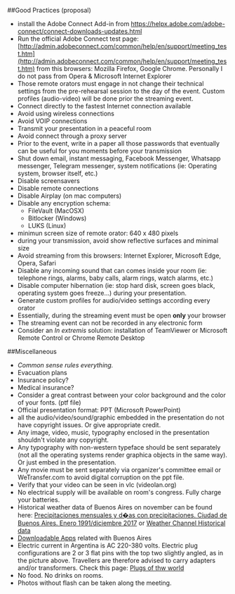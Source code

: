 ##Good Practices (proposal)
* install the Adobe Connect Add-in from https://helpx.adobe.com/adobe-connect/connect-downloads-updates.html
* Run the official Adobe Connect test page: [http://admin.adobeconnect.com/common/help/en/support/meeting_test.htm](http://admin.adobeconnect.com/common/help/en/support/meeting_test.htm) from this browsers: Mozilla Firefox, Google Chrome. Personally I do not pass from Opera & Microsoft Internet Explorer
* Those remote orators must engage in not change their technical settings from the pre-rehearsal session to the day of the event. Custom profiles (audio-video) will be done prior the streaming event.
* Connect directly to the fastest Internet connection available
* Avoid using wireless connections
* Avoid VOIP connections
* Transmit your presentation in a peaceful room
* Avoid connect through a proxy server
* Prior to the event, write in a paper all those passwords that eventually can be useful for you moments before your transmission
* Shut down email, instant messaging, Facebook Messenger, Whatsapp messenger, Telegram messenger, system notifications (ie: Operating system, browser itself, etc.)
* Disable screensavers
* Disable remote connections
* Disable Airplay (on mac computers)
* Disable any encryption schema:
     - FileVault (MacOSX)
	 - Bitlocker (Windows)
	 - LUKS (Linux)
* minimun screen size of remote orator: 640 x 480 pixels
* during your transmission, avoid show reflective surfaces and minimal size
* Avoid streaming from this browsers: Internet Explorer, Microsoft Edge, Opera, Safari
* Disable any incoming sound that can comes inside your room (ie: telephone rings, alarms, baby calls, alarm rings, watch alarms, etc.)
* Disable computer hibernation (ie: stop hard disk, screen goes black, operating system goes freeze...) during your presentation.
* Generate custom profiles for audio/video settings according every orator
* Essentially, during the streaming event must be open **only** your browser
* The streaming event can not be recorded in any electronic form
* Consider an _In extremis_ solution: installation of TeamViewer or Microsoft Remote Control or Chrome Remote Desktop 


##Miscellaneous
* _Common sense rules everything._
* Evacuation plans
* Insurance policy?
* Medical insurance?
* Consider a great contrast between your color background and the color of your fonts. (ptf file)
* Official presentation format: PPT (Microsoft PowerPoint)
* all the audio/video/sound/graphic embedded in the presentation do not have copyright issues. Or give appropriate credit.
* Any image, video, music, typography enclosed in the presentation shouldn't violate any copyright.
* Any typography with non-western typeface should be sent separately (not all the operating systems render graphica objects in the same way). Or just embed in the presentation.
* Any movie must be sent separately via organizer's committee email or WeTransfer.com to avoid digital corruption on the ppt file.
* Verify that your video can be seen in vlc (videolan.org)
* No electrical supply will be available on room's congress. Fully charge your batteries.
* Historical weather data of Buenos Aires on november can be found here: [Precipitaciones mensuales y d�as con precipitaciones. Ciudad de Buenos Aires. Enero 1991/diciembre 2017](https://www.estadisticaciudad.gob.ar/eyc/?p=64793) or [Weather Channel Historical data](https://weather.com/weather/monthly/l/ARBA0009:1:AR)
* [Downloadable Apps](https://turismo.buenosaires.gob.ar/en/article/downloadable-apps) related with Buenos Aires
* Electric current in Argentina is AC 220-380 volts. Electric plug configurations are 2 or 3 flat pins with the top two slightly angled, as in the picture above. Travellers are therefore advised to carry adapters and/or transformers. Check this page: [Plugs of thw world](http://www.iec.ch/worldplugs/list_bylocation.htm)
* No food. No drinks on rooms.
* Photos without flash can be taken along the meeting.
